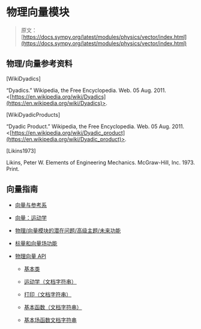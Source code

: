 # 物理向量模块

> 原文：[https://docs.sympy.org/latest/modules/physics/vector/index.html](https://docs.sympy.org/latest/modules/physics/vector/index.html)

## 物理/向量参考资料

[WikiDyadics]

“Dyadics.” Wikipedia, the Free Encyclopedia. Web. 05 Aug. 2011\. <[https://en.wikipedia.org/wiki/Dyadics](https://en.wikipedia.org/wiki/Dyadics)>.

[WikiDyadicProducts]

“Dyadic Product.” Wikipedia, the Free Encyclopedia. Web. 05 Aug. 2011\. <[https://en.wikipedia.org/wiki/Dyadic_product](https://en.wikipedia.org/wiki/Dyadic_product)>.

[Likins1973]

Likins, Peter W. Elements of Engineering Mechanics. McGraw-Hill, Inc. 1973\. Print.

## 向量指南

+   [向量与参考系](vectors.html)

+   [向量：运动学](kinematics.html)

+   [物理/向量模块的潜在问题/高级主题/未来功能](advanced.html)

+   [标量和向量场功能](fields.html)

+   [物理向量 API](api/index.html)

    +   [基本类](api/classes.html)

    +   [运动学（文档字符串）](api/kinematics.html)

    +   [打印（文档字符串）](api/printing.html)

    +   [基本函数（文档字符串）](api/functions.html)

    +   [基本场函数文档字符串](api/fieldfunctions.html)
